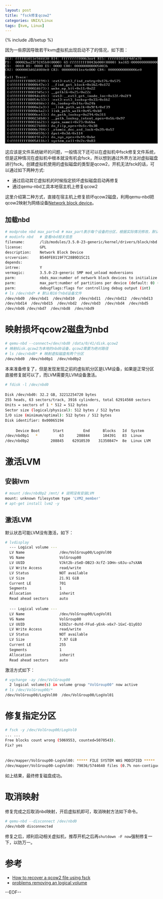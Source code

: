 ```yaml
---
layout: post
title: "fsck修复qcow2"
categories: UNIX/Linux
tags: [kvm, Linux]
---
```

{% include JB/setup %}

因为一些原因导致若干kvm虚拟机出现启动不了的情况，如下图：


<img src="/images/boot_trouble.png">

这应该是文件系统破坏的问题，一般情况下还可以在虚拟机中fsck修复文件系统，但是这种情况在虚拟机中根本就没有机会fsck，所以想到通过外界方法对虚拟磁盘进行fsck。创建虚拟机使用的虚拟磁盘的类型是qcow2，开机无法fsck的话，可以通过如下两种方式:

* 通过启动其它虚拟机的时候指定损坏虚拟磁盘启动再修复
* 通过qemu-nbd工具本地宿主机上修复qcow2

这里介绍第二种方式，直接在宿主机上修复损坏qcow2磁盘，利用qemu-nbd把qcow2映射为网络设备[Network block device](http://en.wikipedia.org/wiki/Network_block_device)。

## 加载nbd

``` bash
# modprobe nbd max_part=8 # max_part表示每个设备的分区，根据实际情况修改，默认为0
# modinfo nbd   # 查看nbd相关信息
filename:       /lib/modules/3.5.0-23-generic/kernel/drivers/block/nbd.ko
license:        GPL
description:    Network Block Device
srcversion:     B540FE0119F7C28B9D15C21
depends:        
intree:         Y
vermagic:       3.5.0-23-generic SMP mod_unload modversions 
parm:           nbds_max:number of network block devices to initialize (default: 16) (int)
parm:           max_part:number of partitions per device (default: 0) (int)
parm:           debugflags:flags for controlling debug output (int)
# ls /dev/nbd* # 默认有16个nbd设备文件
/dev/nbd0  /dev/nbd1  /dev/nbd10  /dev/nbd11  /dev/nbd12  /dev/nbd13
/dev/nbd14  /dev/nbd15  /dev/nbd2  /dev/nbd3  /dev/nbd4  /dev/nbd5  
/dev/nbd6 /dev/nbd7  /dev/nbd8  /dev/nbd9
```

# 映射损坏qcow2磁盘为nbd

``` bash
# qemu-nbd --connect=/dev/nbd0 /data/0/41/disk.qcow2 
# 映射disk.qcow2为本地的nbd0设备，qcow2需要为绝对路径
# ls /dev/nbd0* # 映射虚拟磁盘有两个分区
/dev/nbd0  /dev/nbd0p1  /dev/nbd0p2
```

本来准备修复了，但是发现发现之前的虚拟机分区是LVM设备，如果是正常分区直接修复就可以了，而LVM需要先LVM设备激活。

``` bash
# fdisk -l /dev/nbd0

Disk /dev/nbd0: 32.2 GB, 32212254720 bytes
255 heads, 63 sectors/track, 3916 cylinders, total 62914560 sectors
Units = sectors of 1 * 512 = 512 bytes
Sector size (logical/physical): 512 bytes / 512 bytes
I/O size (minimum/optimal): 512 bytes / 512 bytes
Disk identifier: 0x00065194

     Device Boot      Start         End      Blocks   Id  System
/dev/nbd0p1   *          63      208844      104391   83  Linux
/dev/nbd0p2          208845    62910539    31350847+  8e  Linux LVM
```

# 激活LVM

## 安装lvm

``` bash
# mount /dev/nbd0p2 /mnt/ # 说明没有安装LVM
mount: unknown filesystem type 'LVM2_member'
# apt-get install lvm2 -y
```

## 激活LVM

默认状态可能LVM没有激活，如下：

``` bash
# lvdisplay 
  --- Logical volume ---
  LV Name                /dev/VolGroup00/LogVol00
  VG Name                VolGroup00
  LV UUID                VJkt2b-zSeD-DB23-XcfZ-1OHn-s0Ju-u7sXAN
  LV Write Access        read/write
  LV Status              NOT available
  LV Size                21.91 GiB
  Current LE             701
  Segments               1
  Allocation             inherit
  Read ahead sectors     auto
   
  --- Logical volume ---
  LV Name                /dev/VolGroup00/LogVol01
  VG Name                VolGroup00
  LV UUID                kIOZsr-0uYd-FFud-yEnk-x6x7-1GxC-Q1yEOJ
  LV Write Access        read/write
  LV Status              NOT available
  LV Size                7.97 GiB
  Current LE             255
  Segments               1
  Allocation             inherit
  Read ahead sectors     auto
```

激活方式如下：

``` bash
# vgchange -ay /dev/VolGroup00
  2 logical volume(s) in volume group "VolGroup00" now active
# ls /dev/VolGroup00/*
/dev/VolGroup00/LogVol00  /dev/VolGroup00/LogVol01
```

# 修复指定分区

``` bash
# fsck -y /dev/VolGroup00/LogVol0
... ...
Free blocks count wrong (5069553, counted=5070543).
Fix? yes


/dev/mapper/VolGroup00-LogVol00: ***** FILE SYSTEM WAS MODIFIED *****
/dev/mapper/VolGroup00-LogVol00: 79036/5744640 files (0.7% non-contiguous), 672049/5742592 blocks
```

如上结果，最终修复磁盘成功。

# 取消映射

修复完成之后取消nbd映射，开启虚拟机即可，取消映射方法如下命令。

``` bash
# qemu-nbd --disconnect /dev/nbd0
/dev/nbd0 disconnected
```

修复之后，顺利启动相关虚拟机，推荐开机之后再`shutdown -F now`强制修复一下，以防万一。

# 参考

* [How to recover a qcow2 file using fsck](http://www.randomhacks.co.uk/how-to-recover-fsck-a-qcow2-file/)
* [problems removing an logical volume](http://hydra.geht.net/tino/howto/linux/dm/lvm/?a=source)

--EOF--
